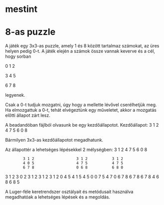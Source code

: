 # mestint

# 8-as puzzle

A játék egy 3x3-as puzzle, amely 1 és 8 között tartalmaz számokat, az üres helyen pedig 0-t.
A játék elején a számok össze vannak keverve és a cél, hogy sorban

0 1 2

3 4 5

6 7 8

legyenek.

Csak a 0-t tudjuk mozgatni, úgy hogy a mellette lévővel cserélhetjük meg. 
Ha elmozgattuk a 0-t, tehát elvégeztünk egy műveletet, akkor a mozgatás előtti állapot zárt lesz.

A beadandóban fájlból olvasunk be egy kezdőállapotot.
Kezdőállapot:
3 1 2
4 7 5
6 0 8

Bármilyen 3x3-as kezdőállapotot megadhatunk.

Az állapottér a lehetséges lépésekkel 2 mélységben:
                             3 1 2
                             4 7 5
                             6 0 8
                      
            3 1 2                   3 1 2           3 1 2
            4 0 5                   4 7 5           4 7 5
            6 7 8                   0 6 8           6 8 0

3 1 2       3 0 2      3 1 2        3 1 2           3 1 2
0 4 5       4 1 5      4 5 0        0 7 5           4 7 0
6 7 8       6 7 8      6 7 8        4 6 8           6 8 5

A Luger-féle keretrendszer osztályait és metódusait használva megadhatóak a lehetséges lépések és a megoldás.
